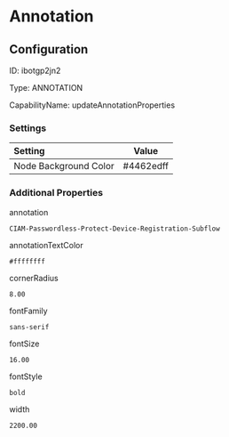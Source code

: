 # Annotation
## Configuration
ID:  ibotgp2jn2

Type: ANNOTATION 

CapabilityName: updateAnnotationProperties

### Settings
| Setting | Value  |
| :------------------------ | ---------------------------------------- |
| Node Background Color | #4462edff | 






### Additional Properties
annotation
```string 
CIAM-Passwordless-Protect-Device-Registration-Subflow
```


annotationTextColor
```html 
#ffffffff
```


cornerRadius
```float64 
8.00
```


fontFamily
```string 
sans-serif
```


fontSize
```float64 
16.00
```


fontStyle
```string 
bold
```


width
```float64 
2200.00
```




